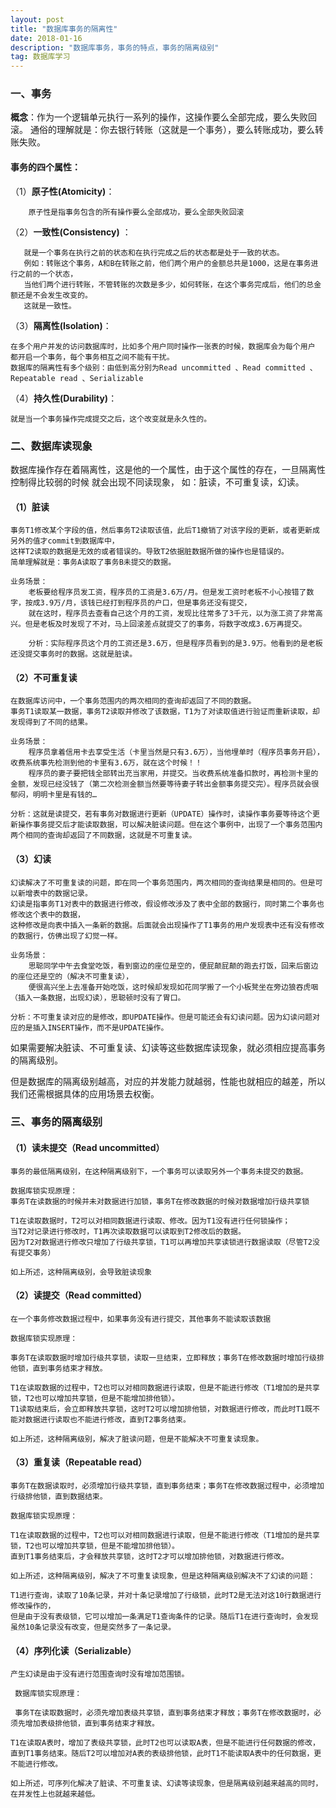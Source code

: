 ```yaml
---
layout: post
title: "数据库事务的隔离性"
date: 2018-01-16
description: "数据库事务，事务的特点，事务的隔离级别"
tag: 数据库学习
---
```


### 一、事务

**概念**：作为一个逻辑单元执行一系列的操作，这操作要么全部完成，要么失败回滚。
   通俗的理解就是：你去银行转账（这就是一个事务），要么转账成功，要么转账失败。

#### **事务的四个属性**：

（1）**原子性(Atomicity)**：

        原子性是指事务包含的所有操作要么全部成功，要么全部失败回滚
（2）**一致性(Consistency)** ：

       就是一个事务在执行之前的状态和在执行完成之后的状态都是处于一致的状态。
       例如：转账这个事务，A和B在转账之前，他们两个用户的金额总共是1000，这是在事务进行之前的一个状态，
       当他们两个进行转账，不管转账的次数是多少，如何转账，在这个事务完成后，他们的总金额还是不会发生改变的。
       这就是一致性。
（3）**隔离性(Isolation)**：

    在多个用户并发的访问数据库时，比如多个用户同时操作一张表的时候，数据库会为每个用户
    都开启一个事务，每个事务相互之间不能有干扰。
    数据库的隔离性有多个级别：由低到高分别为Read uncommitted 、Read committed 、Repeatable read 、Serializable
（4）**持久性(Durability)**：

    就是当一个事务操作完成提交之后，这个改变就是永久性的。

### 二、数据库读现象

数据库操作存在着隔离性，这是他的一个属性，由于这个属性的存在，一旦隔离性控制得比较弱的时候
就会出现不同读现象， 如：脏读，不可重复读，幻读。

#### （1）脏读

    事务T1修改某个字段的值，然后事务T2读取该值，此后T1撤销了对该字段的更新，或者更新成另外的值才commit到数据库中，
    这样T2读取的数据是无效的或者错误的。导致T2依据脏数据所做的操作也是错误的。
    简单理解就是：事务A读取了事务B未提交的数据。

    业务场景：
        老板要给程序员发工资，程序员的工资是3.6万/月。但是发工资时老板不小心按错了数字，按成3.9万/月，该钱已经打到程序员的户口，但是事务还没有提交，
        就在这时，程序员去查看自己这个月的工资，发现比往常多了3千元，以为涨工资了非常高兴。但是老板及时发现了不对，马上回滚差点就提交了的事务，将数字改成3.6万再提交。

        分析：实际程序员这个月的工资还是3.6万，但是程序员看到的是3.9万。他看到的是老板还没提交事务时的数据。这就是脏读。

#### （2）不可重复读

    在数据库访问中，一个事务范围内的两次相同的查询却返回了不同的数据。
    事务T1读取某一数据，事务T2读取并修改了该数据，T1为了对读取值进行验证而重新读取，却发现得到了不同的结果。

    业务场景：
        程序员拿着信用卡去享受生活（卡里当然是只有3.6万），当他埋单时（程序员事务开启），收费系统事先检测到他的卡里有3.6万，就在这个时候！！
        程序员的妻子要把钱全部转出充当家用，并提交。当收费系统准备扣款时，再检测卡里的金额，发现已经没钱了（第二次检测金额当然要等待妻子转出金额事务提交完）。程序员就会很郁闷，明明卡里是有钱的…

    分析：这就是读提交，若有事务对数据进行更新（UPDATE）操作时，读操作事务要等待这个更新操作事务提交后才能读取数据，可以解决脏读问题。但在这个事例中，出现了一个事务范围内两个相同的查询却返回了不同数据，这就是不可重复读。

#### （3）幻读

    幻读解决了不可重复读的问题，即在同一个事务范围内，两次相同的查询结果是相同的。但是可以新增表中的数据记录。
    幻读是指事务T1对表中的数据进行修改，假设修改涉及了表中全部的数据行，同时第二个事务也修改这个表中的数据，
    这种修改是向表中插入一条新的数据。后面就会出现操作了T1事务的用户发现表中还有没有修改的数据行，仿佛出现了幻觉一样。

    业务场景：
        思聪同学中午去食堂吃饭，看到窗边的座位是空的，便屁颠屁颠的跑去打饭，回来后窗边的座位还是空的（解决不可重复读），
        便很高兴坐上去准备开始吃饭，这时候却发现如花同学搬了一个小板凳坐在旁边狼吞虎咽（插入一条数据，出现幻读），思聪顿时没有了胃口。

    分析：不可重复读对应的是修改，即UPDATE操作。但是可能还会有幻读问题。因为幻读问题对应的是插入INSERT操作，而不是UPDATE操作。


如果需要解决脏读、不可重复读、幻读等这些数据库读现象，就必须相应提高事务的隔离级别。

但是数据库的隔离级别越高，对应的并发能力就越弱，性能也就相应的越差，所以我们还需根据具体的应用场景去权衡。


### 三、事务的隔离级别

#### （1）读未提交（Read uncommitted）

    事务的最低隔离级别，在这种隔离级别下，一个事务可以读取另外一个事务未提交的数据。

    数据库锁实现原理：
    事务T在读数据的时候并未对数据进行加锁，事务T在修改数据的时候对数据增加行级共享锁

    T1在读取数据时，T2可以对相同数据进行读取、修改。因为T1没有进行任何锁操作；
    当T2对记录进行修改时，T1再次读取数据可以读取到T2修改后的数据。
    因为T2对数据进行修改只增加了行级共享锁，T1可以再增加共享读锁进行数据读取（尽管T2没有提交事务）

    如上所述，这种隔离级别，会导致脏读现象

#### （2）读提交（Read committed）

    在一个事务修改数据过程中，如果事务没有进行提交，其他事务不能读取该数据

    数据库锁实现原理：

    事务T在读取数据时增加行级共享锁，读取一旦结束，立即释放；事务T在修改数据时增加行级排他锁，直到事务结束才释放。

    T1在读取数据的过程中，T2也可以对相同数据进行读取，但是不能进行修改（T1增加的是共享锁，T2也可以增加共享锁，但是不能增加排他锁）。
    T1读取结束后，会立即释放共享锁，这时T2可以增加排他锁，对数据进行修改，而此时T1既不能对数据进行读取也不能进行修改，直到T2事务结束。

    如上所述，这种隔离级别，解决了脏读问题，但是不能解决不可重复读现象。

#### （3）重复读（Repeatable read）

    事务T在数据读取时，必须增加行级共享锁，直到事务结束；事务T在修改数据过程中，必须增加行级排他锁，直到数据结束。

    数据库锁实现原理：

    T1在读取数据的过程中，T2也可以对相同数据进行读取，但是不能进行修改（T1增加的是共享锁，T2也可以增加共享锁，但是不能增加排他锁）。
    直到T1事务结束后，才会释放共享锁，这时T2才可以增加排他锁，对数据进行修改。

    如上所述，这种隔离级别，解决了不可重复读现象，但是这种隔离级别解决不了幻读的问题：

    T1进行查询，读取了10条记录，并对十条记录增加了行级锁，此时T2是无法对这10行数据进行修改操作的，
    但是由于没有表级锁，它可以增加一条满足T1查询条件的记录。随后T1在进行查询时，会发现虽然10条记录没有改变，但是突然多了一条记录。

#### （4）序列化读（Serializable）

    产生幻读是由于没有进行范围查询时没有增加范围锁。

     数据库锁实现原理：

     事务T在读取数据时，必须先增加表级共享锁，直到事务结束才释放；事务T在修改数据时，必须先增加表级排他锁，直到事务结束才释放。

    T1在读取A表时，增加了表级共享锁，此时T2也可以读取A表，但是不能进行任何数据的修改，直到T1事务结束。随后T2可以增加对A表的表级排他锁，此时T1不能读取A表中的任何数据，更不能进行修改。

    如上所述，可序列化解决了脏读、不可重复读、幻读等读现象，但是隔离级别越来越高的同时，在并发性上也就越来越低。